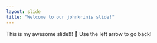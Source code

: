 ```yaml
---
layout: slide
title: "Welcome to our johnkrinis slide!"
---
```

This is my awesome slide!!! :tada:
Use the left arrow to go back!
